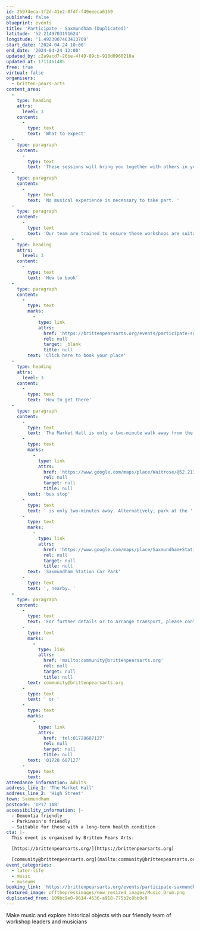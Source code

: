 ```yaml
---
id: 25974eca-1f2d-41e2-8fdf-f49eeeca6169
published: false
blueprint: events
title: 'Participate - Saxmundham (Duplicated)'
latitude: '52.2149703191624'
longitude: '1.4923007463413769'
start_date: '2024-04-24 10:00'
end_date: '2024-04-24 12:00'
updated_by: c2a9acd7-26be-4f49-89cb-918d0960210a
updated_at: 1711461485
free: true
virtual: false
organisers:
  - britten-pears-arts
content_area:
  -
    type: heading
    attrs:
      level: 3
    content:
      -
        type: text
        text: 'What to expect'
  -
    type: paragraph
    content:
      -
        type: text
        text: 'These sessions will bring you together with others in your local community, providing opportunity to take part in activities and connect over tea and cake. '
  -
    type: paragraph
    content:
      -
        type: text
        text: 'No musical experience is necessary to take part. '
  -
    type: paragraph
    content:
      -
        type: text
        text: 'Our team are trained to ensure these workshops are suitable for those living with long term health conditions, including dementia and Parkinson’s. '
  -
    type: heading
    attrs:
      level: 3
    content:
      -
        type: text
        text: 'How to book'
  -
    type: paragraph
    content:
      -
        type: text
        marks:
          -
            type: link
            attrs:
              href: 'https://brittenpearsarts.org/events/participate-saxmundham-2'
              rel: null
              target: _blank
              title: null
        text: 'Click here to book your place'
  -
    type: heading
    attrs:
      level: 3
    content:
      -
        type: text
        text: 'How to get there'
  -
    type: paragraph
    content:
      -
        type: text
        text: 'The Market Hall is only a two-minute walk away from the Saxmundham train station. If you are taking a bus, the closest '
      -
        type: text
        marks:
          -
            type: link
            attrs:
              href: 'https://www.google.com/maps/place/Waitrose/@52.2135626,1.4922321,19.25z/data=!4m6!3m5!1s0x47d988e8810b7691:0x7377cb1e2437179b!8m2!3d52.213493!4d1.492838!16s%2Fg%2F1q67m87yp'
              rel: null
              target: null
              title: null
        text: 'bus stop'
      -
        type: text
        text: ' is only two-minutes away. Alternatively, park at the '
      -
        type: text
        marks:
          -
            type: link
            attrs:
              href: 'https://www.google.com/maps/place/Saxmundham+Station/@52.2148508,1.4912939,18.33z/data=!4m6!3m5!1s0x47d988e793a3d45b:0x2af9111fcd8fe6eb!8m2!3d52.2152199!4d1.4906056!16s%2Fg%2F11tjbv_rgp'
              rel: null
              target: null
              title: null
        text: 'Saxmundham Station Car Park'
      -
        type: text
        text: ', nearby. '
  -
    type: paragraph
    content:
      -
        type: text
        text: 'For further details or to arrange transport, please contact the Community Team on '
      -
        type: text
        marks:
          -
            type: link
            attrs:
              href: 'mailto:community@brittenpearsarts.org'
              rel: null
              target: null
              title: null
        text: community@brittenpearsarts.org
      -
        type: text
        text: ' or '
      -
        type: text
        marks:
          -
            type: link
            attrs:
              href: 'tel:01728687127'
              rel: null
              target: null
              title: null
        text: '01728 687127'
      -
        type: text
        text: .
attendance_information: Adults
address_line_1: 'The Market Hall'
address_line_2: 'High Street'
town: Saxmundham
postcode: 'IP17 1AB'
accessibility_information: |-
  - Dementia friendly
  - Parkinson's friendly 
  - Suitable for those with a long-term health condition
cta: |-
  This event is organised by Britten Pears Arts:

  [https://brittenpearsarts.org/](https://brittenpearsarts.org)

  [community@brittenpearsarts.org](mailto:community@brittenpearsarts.org)
event_categories:
  - later-life
  - music
  - museums
booking_link: 'https://brittenpearsarts.org/events/participate-saxmundham-2'
featured_image: offthepressimages/new_resized_images/Music_Drum.png
duplicated_from: 109bc9e0-9614-4636-a918-775b2c8bb0c9
---
```

Make music and explore historical objects with our friendly team of workshop leaders and musicians